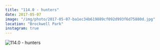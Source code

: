 ```yaml
---
title: "114.0 - hunters"
date: 2017-05-07
image: "/img/photo/2017-05-07-ba1ec34b619889cf092d993f6d75880d.jpg"
location: "Brockwell Park"
instagram: true
---
```


![114.0 - hunters](/img/photo/2017-05-07-ba1ec34b619889cf092d993f6d75880d.jpg)
